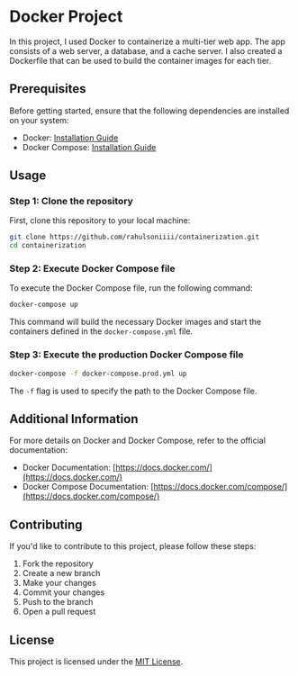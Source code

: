 # Docker Project

In this project, I used Docker to containerize a multi-tier web app. The app consists of a web server, a database, and a cache server. I also created a Dockerfile that can be used to build the container images for each tier.


## Prerequisites

Before getting started, ensure that the following dependencies are installed on your system:

- Docker: [Installation Guide](https://docs.docker.com/get-docker/)
- Docker Compose: [Installation Guide](https://docs.docker.com/compose/install/)

## Usage

### Step 1: Clone the repository

First, clone this repository to your local machine:

```bash
git clone https://github.com/rahulsoniiii/containerization.git
cd containerization
```

### Step 2: Execute Docker Compose file

To execute the Docker Compose file, run the following command:

```bash
docker-compose up
```

This command will build the necessary Docker images and start the containers defined in the `docker-compose.yml` file.

### Step 3: Execute the production Docker Compose file 

```bash
docker-compose -f docker-compose.prod.yml up
```

The `-f` flag is used to specify the path to the Docker Compose file.

## Additional Information

For more details on Docker and Docker Compose, refer to the official documentation:

- Docker Documentation: [https://docs.docker.com/](https://docs.docker.com/)
- Docker Compose Documentation: [https://docs.docker.com/compose/](https://docs.docker.com/compose/)

## Contributing

If you'd like to contribute to this project, please follow these steps:

1. Fork the repository
2. Create a new branch
3. Make your changes
4. Commit your changes
5. Push to the branch
6. Open a pull request

## License

This project is licensed under the [MIT License](LICENSE).